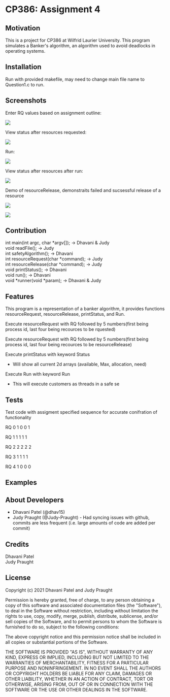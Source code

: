 # CP386: Assignment 4
## Motivation
This is a project for CP386 at Wilfrid Laurier University. This program simulates a Banker's algorithm, an algorithm used to avoid deadlocks in operating systems. 
## Installation
Run with provided makefile, may need to change main file name to Question1.c to run.
## Screenshots
Enter RQ values based on assignment outline:




![](Screenshots/EnterRQ.png)

View status after resources requested:





![](Screenshots/Status_after_RQ.png)

Run:




![](Screenshots/Run.png)

View status after resources after run:




![](Screenshots/Status_after_Run.png)

Demo of resourceRelease, demonstraits failed and sucsessful release of a resource



![](Screenshots/DemoRL1.png)




![](Screenshots/DemoRL2.png)

## Contribution
int main(int argc, char *argv[]); -> Dhavani & Judy  
void readFile(); -> Judy  
int safetyAlgorithm(); -> Dhavani  
int resourceRequest(char *command); -> Judy  
int resourceRelease(char *command); -> Judy  
void printStatus(); -> Dhavani  
void run(); -> Dhavani  
void *runner(void *param); -> Dhavani & Judy
## Features
This program is a representation of a banker algorithm, it provides functions resourceRequest, resourceRelease, printStatus, and Run.

Execute resourceRequest with RQ followed by 5 numbers(first being process id, last four being recources to be rquested)

Execute resourceRequest with RQ followed by 5 numbers(first being process id, last four being recources to be resourceRelease)

Execute printStatus with keyword Status
  - Will show all current 2d arrays (available, Max, allocation, need)

Execute Run with keyword Run
  - This will execute customers  as  threads  in  a  safe  se
## Tests
Test code with assigment specified sequence for accurate conifration of functionality 

RQ 0 1 0 0 1

RQ 1 1 1 1 1

RQ 2 2 2 2 2

RQ 3 1 1 1 1

RQ 4 1 0 0 0
## Examples
## About Developers
* Dhavani Patel (@dhav15)
* Judy Praught (@Judy-Praught) - Had syncing issues with github, commits are less frequent (i.e. large amounts of code are added per commit)
## Credits
Dhavani Patel  
Judy Praught
## License
Copyright (c) 2021 Dhavani Patel and Judy Praught  
  
Permission is hereby granted, free of charge, to any person obtaining a copy
of this software and associated documentation files (the "Software"), to deal
in the Software without restriction, including without limitation the rights
to use, copy, modify, merge, publish, distribute, sublicense, and/or sell
copies of the Software, and to permit persons to whom the Software is
furnished to do so, subject to the following conditions:  
  
The above copyright notice and this permission notice shall be included in all
copies or substantial portions of the Software.  
  
THE SOFTWARE IS PROVIDED "AS IS", WITHOUT WARRANTY OF ANY KIND, EXPRESS OR
IMPLIED, INCLUDING BUT NOT LIMITED TO THE WARRANTIES OF MERCHANTABILITY,
FITNESS FOR A PARTICULAR PURPOSE AND NONINFRINGEMENT. IN NO EVENT SHALL THE
AUTHORS OR COPYRIGHT HOLDERS BE LIABLE FOR ANY CLAIM, DAMAGES OR OTHER
LIABILITY, WHETHER IN AN ACTION OF CONTRACT, TORT OR OTHERWISE, ARISING FROM,
OUT OF OR IN CONNECTION WITH THE SOFTWARE OR THE USE OR OTHER DEALINGS IN THE
SOFTWARE.
 
